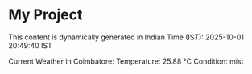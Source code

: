 # My Project

This content is dynamically generated in Indian Time (IST): 2025-10-01 20:49:40 IST


Current Weather in Coimbatore:
Temperature: 25.88 °C
Condition: mist
